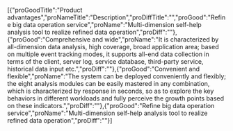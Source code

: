 [{"proGoodTitle":"Product advantages","proNameTitle":"Description","proDiffTitle":"","proGood":"Refine big data operation service","proName":"Multi-dimension self-help analysis tool to realize refined data operation","proDiff":""},{"proGood":"Comprehensive and wide","proName":"It is characterized by all-dimension data analysis, high coverage, broad application area; based on multiple event tracking modes, it supports all-end data collection in terms of the client, server log, service database, third-party service, historical data input etc.","proDiff":""},{"proGood":"Convenient and flexible","proName":"The system can be deployed conveniently and flexibly; the eight analysis modules can be easily mastered in any combination, which is characterized by response in seconds, so as to explore the key behaviors in different workloads and fully perceive the growth points based on these indicators.","proDiff":""},{"proGood":"Refine big data operation service","proName":"Multi-dimension self-help analysis tool to realize refined data operation","proDiff":""}]